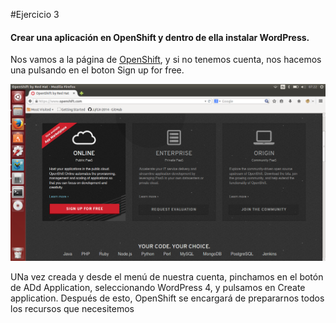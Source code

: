 #Ejercicio 3

#### Crear una aplicación en OpenShift y dentro de ella instalar WordPress.

Nos vamos a la página de [OpenShift](https://www.openshift.com/), y si no tenemos cuenta, nos hacemos una pulsando en el boton Sign up for free.

![](Ej3_1.png)

UNa vez creada y desde el menú de nuestra cuenta, pinchamos en el botón de ADd Application, seleccionando WordPress 4, y pulsamos en Create application. Después de esto, OpenShift se encargará de prepararnos todos los recursos que necesitemos